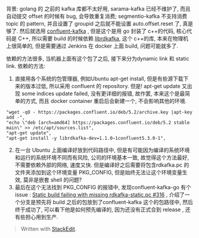 背景: 
golang 的 之前的 kafka 库都不太好用, sarama-kafka 已经不维护了, 而且自动提交 offset 的时候有 bug, 会导致重复消费; segmentio-kafka 不支持消费 topic 的 pattern, 并且设置了 groupid 之后就不能设置 auto.offset.reset 了, 真是够了. 然后就选用 [confluent-kafka]([https://github.com/confluentinc/confluent-kafka-go](https://github.com/confluentinc/confluent-kafka-go)) , 但是这个是用 go 封装了 c++的代码, 核心代码是 C++, 所以需要 build 的时候依赖 [librdkafka](https://github.com/edenhill/librdkafka),  这个 c++的库, 本来在物理机上很简单的, 但是需要通过 Jenkins 在 docker 上面 build, 问题可能就多了.  

依赖的方法很多, 当机器上面有这个包了之后, 接下来分为dynamic link 和 static link. 
依赖的方法: 
1. 直接用各个系统的包管理器, 例如Ubuntu apt-get install, 但是有些源下载下来的版本过低, 所以采用 confluent 的 repository. 但是! apt-get update 又出现 some indices update failed, 没有更详细的报错, 故作罢, 本来这个是最简单的方式, 而且 docker container 重启后会新建一个, 不会影响其他的环境. 
```
"wget -qO - https://packages.confluent.io/deb/5.2/archive.key |apt-key add -",
"echo \"deb [arch=amd64] https://packages.confluent.io/deb/5.2 stable main\" >> /etc/apt/sources.list",
"apt-get update",
"apt-get install -y librdkafka-dev=1.1.0~1confluent5.3.0-1",
```

2. 在一台 Ubuntu 上面编译好放到代码路径中, 但是有可能因为编译的系统环境和运行的系统环境不同而有风险, 公司的环境基本一致, 故觉得这个方法最好, 不需要依赖外部的网络, 速度又快. 但是编译好之后需要将包含rdkafka.pc 的文件夹添加到这个环境变量 PKG_CONFIG, 但是始终无法让这个环境变量生效, 莫非是嵌套 shell 的问题? 
3.  最后在这个无法找到 PKG_CONFIG 的报错中, 发现confluent-kafka-go 有个 issue : [Static build failing with missing rdkafka-static.pc #316](https://github.com/confluentinc/confluent-kafka-go/issues/316) , 介绍了一个分支是预先将 build 之后的包放到了confluent-kafka 这个的包路径中, 然后终于成功了, 可以看下他是如何预先编译的, 因为还没有正式合到 release , 还有些担心用到生产. 

> Written with [StackEdit](https://stackedit.io/).
<!--stackedit_data:
eyJoaXN0b3J5IjpbMTU3NDgzODE1MywxNzQ5NTIxNDk1LC0yMz
kxODg5MzMsLTEzNzU1NDM2NzVdfQ==
-->